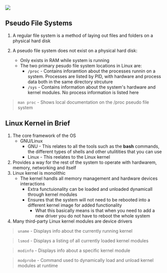 ![](https://myoctocat.com/assets/images/base-octocat.svg)

## Pseudo File Systems

1. A regular file system is a method of laying out files and folders on a physical hard disk

2. A pseudo file system does not exist on a physical hard disk:
   * Only exists in RAM while system is running
   * The two primary pesudo file system locations in Linux are:
     * ``/proc`` - Contains inforamtion about the processes runnin on a system. Processes are listed by PID, with hardware and process data both in the same directory strcuture
     * ``/sys`` - Contains information about the system's hardware and kernel modules. No process information is listed here

> ``man proc`` - Shows local documentation on the /proc pseudo file system

## Linux Kernel in Brief

1. The core framework of the OS
   - GNU/Linux
	   - GNU - This relates to all the tools such as the **bash** commands, the different types of shells and other utulitities that you can use
     - Linux - This reelates to the Linux kernel
2. Provides a way for the rest of the system to operate with hardwarem, memory, networking and itself
3. Linux kernel is monolithic
   - The kernel handls all memory management and hardware devices interactions
	 - Extra functuionality can be loaded and unloaded dynamicall through kernel modules
	 - Ensures that the system will not need to be rebooted into a different kernel image for added functionality
	   - What this basically means is that when you need to add a new driver you do not have to reboot the whole system
4. Many third-party Linux kernel modules are device drivers

> ``uname`` - Displays info about the currently running kernel

> ``lsmod`` - Displays a listing of all currently loaded kernel modules

> ``modinfo`` - Displays info about a specific kernel module

> ``modprobe`` - Command used to dynamically load and unload kernel modules at runtime
